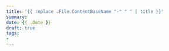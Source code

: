 ```yaml
---
title: '{{ replace .File.ContentBaseName "-" " " | title }}'
summary: 
date: {{ .Date }}
draft: true
tags:
- 
---
```

